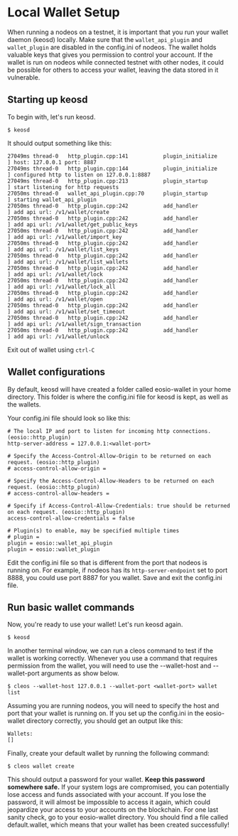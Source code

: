 # Local Wallet Setup

When running a nodeos on a testnet, it is important that you run your wallet daemon (keosd) locally. Make sure that the `wallet_api_plugin` and `wallet_plugin` are disabled in the config.ini of nodeos. The wallet holds valuable keys that gives you permission to control your account. If the wallet is run on nodeos while connected testnet with other nodes, it could be possible for others to access your wallet, leaving the data stored in it vulnerable.

## Starting up keosd

To begin with, let's run keosd.

`$ keosd`

It should output something like this:

```27049ms thread-0   wallet_plugin.cpp:41          plugin_initialize    ] initializing wallet plugin
27049ms thread-0   http_plugin.cpp:141           plugin_initialize    ] host: 127.0.0.1 port: 8887
27049ms thread-0   http_plugin.cpp:144           plugin_initialize    ] configured http to listen on 127.0.0.1:8887
27049ms thread-0   http_plugin.cpp:213           plugin_startup       ] start listening for http requests
27050ms thread-0   wallet_api_plugin.cpp:70      plugin_startup       ] starting wallet_api_plugin
27050ms thread-0   http_plugin.cpp:242           add_handler          ] add api url: /v1/wallet/create
27050ms thread-0   http_plugin.cpp:242           add_handler          ] add api url: /v1/wallet/get_public_keys
27050ms thread-0   http_plugin.cpp:242           add_handler          ] add api url: /v1/wallet/import_key
27050ms thread-0   http_plugin.cpp:242           add_handler          ] add api url: /v1/wallet/list_keys
27050ms thread-0   http_plugin.cpp:242           add_handler          ] add api url: /v1/wallet/list_wallets
27050ms thread-0   http_plugin.cpp:242           add_handler          ] add api url: /v1/wallet/lock
27050ms thread-0   http_plugin.cpp:242           add_handler          ] add api url: /v1/wallet/lock_all
27050ms thread-0   http_plugin.cpp:242           add_handler          ] add api url: /v1/wallet/open
27050ms thread-0   http_plugin.cpp:242           add_handler          ] add api url: /v1/wallet/set_timeout
27050ms thread-0   http_plugin.cpp:242           add_handler          ] add api url: /v1/wallet/sign_transaction
27050ms thread-0   http_plugin.cpp:242           add_handler          ] add api url: /v1/wallet/unlock
```

Exit out of wallet using `ctrl-C`

## Wallet configurations

By default, keosd will have created a folder called eosio-wallet in your home directory. This folder is where the config.ini file for keosd is kept, as well as the wallets.

Your config.ini file should look so like this:

```
# The local IP and port to listen for incoming http connections. (eosio::http_plugin)
http-server-address = 127.0.0.1:<wallet-port>

# Specify the Access-Control-Allow-Origin to be returned on each request. (eosio::http_plugin)
# access-control-allow-origin =

# Specify the Access-Control-Allow-Headers to be returned on each request. (eosio::http_plugin)
# access-control-allow-headers =

# Specify if Access-Control-Allow-Credentials: true should be returned on each request. (eosio::http_plugin)
access-control-allow-credentials = false

# Plugin(s) to enable, may be specified multiple times
# plugin =
plugin = eosio::wallet_api_plugin
plugin = eosio::wallet_plugin
```

Edit the config.ini file so that <wallet-port> is different from the port that nodeos is running on. For example, if nodeos has its `http-server-endpoint` set to port 8888, you could use port 8887 for you wallet. Save and exit the config.ini file.

## Run basic wallet commands

Now, you're ready to use your wallet! Let's run keosd again.

`$ keosd`

In another terminal window, we can run a cleos command to test if the wallet is working correctly. Whenever you use a command that requires permission from the wallet, you will need to use the --wallet-host and --wallet-port arguments as show below.

`$ cleos --wallet-host 127.0.0.1 --wallet-port <wallet-port> wallet list`

Assuming you are running nodeos, you will need to specify the host and port that your wallet is running on. If you set up the config.ini in the eosio-wallet directory correctly, you should get an output like this:

```
Wallets:
[]
```

Finally, create your default wallet by running the following command:

`$ cleos wallet create`

This should output a password for your wallet. **Keep this password somewhere safe.** If your system logs are compromised, you can potentially lose access and funds associated with your account. If you lose the password, it will almost be impossible to access it again, which could jeopardize your access to your accounts on the blockchain. For one last sanity check, go to your eosio-wallet directory. You should find a file called default.wallet, which means that your wallet has been created successfully!
